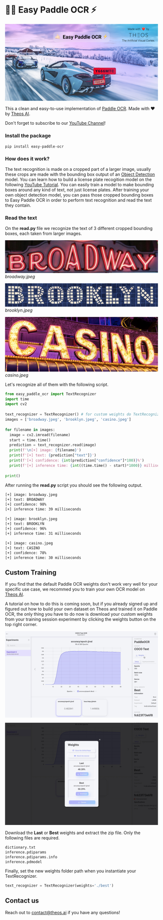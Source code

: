 # 🤙🏻 Easy Paddle OCR ⚡️

![Easy Paddle OCR by Theos AI](https://raw.githubusercontent.com/theos-ai/easy-paddle-ocr/main/assets/cover.jpg)

This a clean and easy-to-use implementation of [Paddle OCR](https://github.com/PaddlePaddle/PaddleOCR). Made with ❤️ by [Theos AI](https://theos.ai).

Don't forget to subscribe to our [YouTube Channel](https://www.youtube.com/@theos-ai/)!

### Install the package

```
pip install easy-paddle-ocr
```

### How does it work?

The text recognition is made on a cropped part of a larger image, usually these crops are made with the bounding box output of an [Object Detection](https://docs.theos.ai/get-started/object-detection) model. You can learn how to build a license plate recogition model on the following [YouTube Tutorial](https://www.youtube.com/watch?v=GVLUVxTpqG0). You can easily train a model to make bounding boxes around any kind of text, not just license plates. After training your own object detection model, you can pass those cropped bounding boxes to Easy Paddle OCR in order to perform text recognition and read the text they contain.

### Read the text
On the **read.py** file we recognize the text of 3 different cropped bounding boxes, each taken from larger images.

![broadway.jpeg](https://raw.githubusercontent.com/theos-ai/easy-paddle-ocr/main/broadway.jpeg)
*broadway.jpeg*

![brooklyn.jpeg](https://raw.githubusercontent.com/theos-ai/easy-paddle-ocr/main/brooklyn.jpeg)
*brooklyn.jpeg*

![casino.jpeg](https://raw.githubusercontent.com/theos-ai/easy-paddle-ocr/main/casino.jpeg)
*casino.jpeg*

Let's recognize all of them with the following script.

``` python
from easy_paddle_ocr import TextRecognizer
import time
import cv2

text_recognizer = TextRecognizer() # for custom weights do TextRecognizer(weights='folder_path')
images = ['broadway.jpeg', 'brooklyn.jpeg', 'casino.jpeg']

for filename in images:
  image = cv2.imread(filename)
  start = time.time()
  prediction = text_recognizer.read(image)
  print(f'\n[+] image: {filename}')
  print(f'[+] text: {prediction["text"]}')
  print(f'[+] confidence: {int(prediction["confidence"]*100)}%')
  print(f'[+] inference time: {int((time.time() - start)*1000)} milliseconds')

print()
```

After running the **read.py** script you should see the following output.

```
[+] image: broadway.jpeg
[+] text: BROADWAY
[+] confidence: 98%
[+] inference time: 39 milliseconds

[+] image: brooklyn.jpeg
[+] text: BROOKLYN
[+] confidence: 96%
[+] inference time: 31 milliseconds

[+] image: casino.jpeg
[+] text: CASINO
[+] confidence: 78%
[+] inference time: 30 milliseconds
```

## Custom Training

If you find that the default Paddle OCR weights don't work very well for your specific use case, we recommed you to train your own OCR model on [Theos AI](https://theos.ai).

A tutorial on how to do this is coming soon, but if you already signed up and figured out how to build your own dataset on Theos and trained it on Paddle OCR, the only thing you have to do now is download your custom weights from your training session experiment by clicking the weights button on the top right corner.

![Button](https://raw.githubusercontent.com/theos-ai/easy-paddle-ocr/main/assets/button.jpeg)

![Weights](https://raw.githubusercontent.com/theos-ai/easy-paddle-ocr/main/assets/weights.jpeg)

Download the **Last** or **Best** weights and extract the zip file. Only the following files are required.

```
dictionary.txt
inference.pdiparams
inference.pdiparams.info
inference.pdmodel
```

Finally, set the new weights folder path when you instantiate your TextRecognizer.

``` python
text_recognizer = TextRecognizer(weights='./best')
```

## Contact us

Reach out to [contact@theos.ai](mailto:contact@theos.ai) if you have any questions!